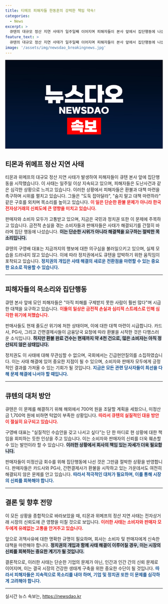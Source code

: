```yaml
---
title: 티메프 피해자들 한동훈의 강력한 책임 약속!
categories:
  - News
excerpt: >
  큐텐의 대규모 정산 지연 사태가 일주일째 이어지며 피해자들이 본사 앞에서 집단행동에 나섰습니다. 환불 지연에 대한 불만이 높아지는 가운데, 정치권도 강력한 압박을 시작했습니다.
feature_text: >
  큐텐의 대규모 정산 지연 사태가 일주일째 이어지며 피해자들이 본사 앞에서 집단행동에 나섰습니다. 환불 지연에 대한 불만이 높아지는 가운데, 정치권도 강력한 압박을 시작했습니다.
image: '/assets/img/newsdao_breakingnews.jpg'
---
```


<p><img src="/assets/img/newsdao_breakingnews.jpg" alt="firstkoreanews 속보" /></p>

<h2 data-ke-size="size26">티몬과 위메프 정산 지연 사태</h2>

<p data-ke-size="size16">티몬과 위메프의 대규모 정산 지연 사태가 발생하여 피해자들이 큐텐 본사 앞에 집단행동을 시작했습니다. 이 사태는 일주일 이상 지속되고 있으며, 피해자들은 도난사건과 같은 심각한 상황으로 느끼고 있습니다. 이러한 상황에서 피해자들은 환불과 대책 마련을 촉구하며 시위를 펼치고 있습니다. 그들은 "도둑 잡아달라", "숨지 말고 대책 마련하라" 같은 구호를 외치며 목소리를 높이고 있습니다. <b><span style="color: #ee2323;">이 일은 단순한 환불 문제가 아니라 한국 전자상거래의 신뢰도에 큰 영향을 미치고 있습니다.</span></b></p>

<p data-ke-size="size16">판매자와 소비자 모두가 고통받고 있으며, 지금은 국민과 정치권 또한 이 문제에 주목하고 있습니다. 금전적 손실을 겪는 소비자들과 판매자들은 사태가 해결되기를 간절히 바라며 집단 행동에 나섰습니다. <b><span style="background-color: #21538527;">이는 단순한 시위가 아니라 해결책을 요구하는 절박한 목소리입니다.</span></b></p>

<p data-ke-size="size16">큐텐의 구영배 대표는 지금까지의 행보에 대한 의구심을 불러일으키고 있으며, 실제 모습을 드러내지 않고 있습니다. 이에 따라 정치권에서도 큐텐을 압박하기 위한 움직임이 포착되고 있습니다. <b><span style="color: #1a5490;">정치권의 개입은 사태 해결의 새로운 전환점을 마련할 수 있는 중요한 요소로 작용할 수 있습니다.</span></b></p>

<hr />

<h2 data-ke-size="size26">피해자들의 목소리와 집단행동</h2>

<p data-ke-size="size16">큐텐 본사 앞에 모인 피해자들은 "아직 피해를 구제받지 못한 사람이 훨씬 많다"며 시급한 대책을 요구하고 있습니다. <b><span style="color: #ee2323;">이들의 일상은 금전적 손실과 심리적 스트레스로 인해 심각한 위기에 처했습니다.</span></b></p>

<p data-ke-size="size16">판매사들도 현재 줄도산 위기에 처한 상태이며, 이에 대한 대책 마련이 시급합니다. 카드사, PG사, 그리고 간편결제사들이 금융당국 요청에 따라 환불을 시작한 것은 다행스러운 소식입니다. <b><span style="background-color: #21538527;">하지만 환불 완료 건수는 현재까지 약 4천 건으로, 많은 소비자는 아직 정산되지 않은 상태입니다.</span></b></p>

<p data-ke-size="size16">정치권도 이 사태에 대해 무관심할 수 없으며, 국회에서는 긴급현안질의를 소집하였습니다. 이는 사태 해결에 있어 중요한 지점이 될 수 있으며, 소비자와 판매자 모두에게 긍정적인 결과를 가져올 수 있는 기회가 될 것입니다. <b><span style="color: #1a5490;">지금은 모든 관련 당사자들이 최선을 다해 문제 해결에 나서야 할 때입니다.</span></b></p>

<hr />

<h2 data-ke-size="size26">큐텐의 대처 방안</h2>

<p data-ke-size="size16">큐텐은 이 문제를 해결하기 위해 해외에서 700억 원을 조달할 계획을 세웠으나, 미정산금 1,700억 원에 비하면 턱없이 부족한 상황입니다. <b><span style="color: #ee2323;">따라서 큐텐의 실질적인 대응 방안이 절실히 요구되고 있습니다.</span></b></p>

<p data-ke-size="size16">구영배 대표는 "실질적인 수습안을 갖고 나서고 싶다"는 단 한 마디로 현 상황에 대한 책임을 회피하는 듯한 인상을 주고 있습니다. 이는 소비자와 판매자의 신뢰를 더욱 훼손할 수 있는 발언이라 할 수 있습니다. <b><span style="background-color: #21538527;">이러한 상황에서 회사의 책임 있는 자세가 더욱 필요합니다.</span></b></p>

<p data-ke-size="size16">판매자들이 미정산금 회수를 위해 집단행동에 나선 것은 그만큼 절박한 상황을 반영합니다. 판매자들은 카드사와 PG사, 간편결제사가 환불을 시작하고 있는 가운데서도 여전히 해결되지 않은 문제를 안고 있습니다. <b><span style="color: #1a5490;">따라서 적극적인 대처가 필요하며, 이를 통해 시장의 신뢰를 회복해야 합니다.</span></b></p>

<hr />

<h2 data-ke-size="size26">결론 및 향후 전망</h2>

<p data-ke-size="size16">이 모든 상황을 종합적으로 바라보았을 때, 티몬과 위메프의 정산 지연 사태는 전자상거래 시장의 신뢰도에 큰 영향을 미칠 것으로 보입니다. <b><span style="color: #ee2323;">이러한 사태는 소비자와 판매자 모두에게 유례없는 고통을 안겨주고 있습니다.</span></b></p>

<p data-ke-size="size16">앞으로 귀책사유에 대한 명확한 규명이 필요하며, 회사는 소비자 및 판매자에게 신속한 대책을 마련해야 합니다. <b><span style="background-color: #21538527;">정치권의 개입과 함께 사태 해결이 이루어질 경우, 이는 시장의 신뢰를 회복하는 중요한 계기가 될 것입니다.</span></b></p>

<p data-ke-size="size16">결론적으로, 이러한 사태는 단순한 기업의 문제가 아닌, 인간과 인간 간의 신뢰 문제로 이어지며, 이는 결국 시장의 건강한 생태계 구축을 위한 중요한 수단이 될 것입니다. <b><span style="color: #1a5490;">따라서 피해자들은 지속적으로 목소리를 내야 하며, 기업 및 정치권 또한 이 문제를 심각하게 고려해야 합니다.</span></b></p>

<hr />
실시간 뉴스 속보는, <a href="https://newsdao.kr" rel="dofollow">https://newsdao.kr</a>


